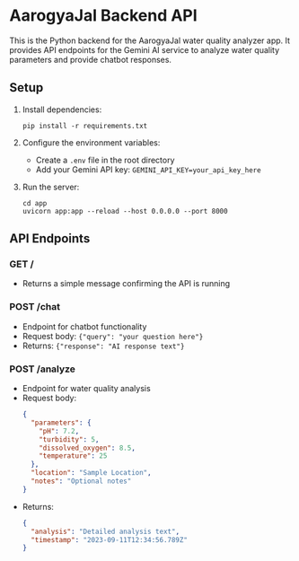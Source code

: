 # AarogyaJal Backend API

This is the Python backend for the AarogyaJal water quality analyzer app. It provides API endpoints for the Gemini AI service to analyze water quality parameters and provide chatbot responses.

## Setup

1. Install dependencies:
   ```
   pip install -r requirements.txt
   ```

2. Configure the environment variables:
   - Create a `.env` file in the root directory
   - Add your Gemini API key: `GEMINI_API_KEY=your_api_key_here`

3. Run the server:
   ```
   cd app
   uvicorn app:app --reload --host 0.0.0.0 --port 8000
   ```

## API Endpoints

### GET /
- Returns a simple message confirming the API is running

### POST /chat
- Endpoint for chatbot functionality
- Request body: `{"query": "your question here"}`
- Returns: `{"response": "AI response text"}`

### POST /analyze
- Endpoint for water quality analysis
- Request body:
  ```json
  {
    "parameters": {
      "pH": 7.2,
      "turbidity": 5,
      "dissolved_oxygen": 8.5,
      "temperature": 25
    },
    "location": "Sample Location",
    "notes": "Optional notes"
  }
  ```
- Returns:
  ```json
  {
    "analysis": "Detailed analysis text",
    "timestamp": "2023-09-11T12:34:56.789Z"
  }
  ```